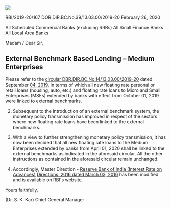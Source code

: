 ![](_page_0_Picture_0.jpeg)

RBI/2019-20/167 DOR.DIR.BC.No.39/13.03.00/2019-20 February 26, 2020

All Scheduled Commercial Banks (excluding RRBs) All Small Finance Banks All Local Area Banks

Madam / Dear Sir,

## **External Benchmark Based Lending – Medium Enterprises**

Please refer to the [circular DBR.DIR.BC.No.14/13.03.00/2019-20](https://www.rbi.org.in/Scripts/NotificationUser.aspx?Id=11677&Mode=0) dated September [04, 2019,](https://www.rbi.org.in/Scripts/NotificationUser.aspx?Id=11677&Mode=0) in terms of which all new floating rate personal or retail loans (housing, auto, etc.) and floating rate loans to Micro and Small Enterprises (MSEs) extended by banks with effect from October 01, 2019 were linked to external benchmarks.

2. Subsequent to the introduction of an external benchmark system, the monetary policy transmission has improved in respect of the sectors where new floating rate loans have been linked to the external benchmarks.

3. With a view to further strengthening monetary policy transmission, it has now been decided that all new floating rate loans to the Medium Enterprises extended by banks from April 01, 2020 shall be linked to the external benchmarks as indicated in the aforesaid circular. All the other instructions as contained in the aforesaid circular remain unchanged.

4. Accordingly, Master Direction - [Reserve Bank of India \(Interest Rate on Advances\)](https://www.rbi.org.in/Scripts/NotificationUser.aspx?Id=10295&Mode=0)  [Directions, 2016 dated March 03, 2016](https://www.rbi.org.in/Scripts/NotificationUser.aspx?Id=10295&Mode=0) has been modified and is available on RBI's website.

Yours faithfully,

(Dr. S. K. Kar) Chief General Manager